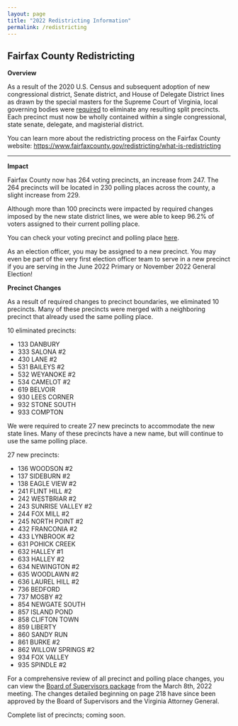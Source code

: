 ```yaml
---
layout: page
title: "2022 Redistricting Information"
permalink: /redistricting
---
```

## Fairfax County Redistricting

**Overview**

As a result of the 2020 U.S. Census and subsequent adoption of new congressional district, Senate district, and House of Delegate District lines as drawn by the special masters for the Supreme Court of Virginia, local governing bodies were [required](https://law.lis.virginia.gov/vacode/title24.2/chapter3/section24.2-307/#:~:text=Requirements%20for%20county%20and%20city%20precincts.,precincts%20as%20it%20deems%20necessary) to eliminate any resulting split precincts. Each precinct must now be wholly contained within a single congressional, state senate, delegate, and magisterial district.

You can learn more about the redistricting process on the Fairfax County website: https://www.fairfaxcounty.gov/redistricting/what-is-redistricting

---

**Impact**

Fairfax County now has 264 voting precincts, an increase from 247. The 264 precincts will be located in 230 polling places across the county, a slight increase from 229.

Although more than 100 precincts were impacted by required changes imposed by the new state district lines, we were able to keep 96.2% of voters assigned to their current polling place. 

You can check your voting precinct and polling place [here](https://vote.elections.virginia.gov/VoterInformation/Lookup/polling).

As an election officer, you may be assigned to a new precinct. You may even be part of the very first election officer team to serve in a new precinct if you are serving in the June 2022 Primary or November 2022 General Election!


**Precinct Changes**

As a result of required changes to precinct boundaries, we eliminated 10 precincts. Many of these precincts were merged with a neighboring precinct that already used the same polling place.

10 eliminated precincts:
- 133 DANBURY
- 333 SALONA #2
- 430 LANE #2
- 531 BAILEYS #2
- 532 WEYANOKE #2
- 534 CAMELOT #2
- 619 BELVOIR
- 930 LEES CORNER
- 932 STONE SOUTH
- 933 COMPTON


We were required to create 27 new precincts to accommodate the new state lines. Many of these precincts have a new name, but will continue to use the same polling place.

27 new precincts:
- 136 WOODSON #2
- 137 SIDEBURN #2
- 138 EAGLE VIEW #2
- 241 FLINT HILL #2
- 242 WESTBRIAR #2
- 243 SUNRISE VALLEY #2
- 244 FOX MILL #2
- 245 NORTH POINT #2
- 432 FRANCONIA #2
- 433 LYNBROOK #2
- 631 POHICK CREEK
- 632 HALLEY #1
- 633 HALLEY #2
- 634 NEWINGTON #2
- 635 WOODLAWN #2
- 636 LAUREL HILL #2
- 736 BEDFORD
- 737 MOSBY #2
- 854 NEWGATE SOUTH
- 857 ISLAND POND
- 858 CLIFTON TOWN
- 859 LIBERTY
- 860 SANDY RUN
- 861 BURKE #2
- 862 WILLOW SPRINGS #2
- 934 FOX VALLEY
- 935 SPINDLE #2

For a comprehensive review of all precinct and polling place changes, you can view the [Board of Supervisors package](https://www.fairfaxcounty.gov/boardofsupervisors/sites/boardofsupervisors/files/assets/meeting-materials/2022/board/mar08-final-board-package.pdf) from the March 8th, 2022 meeting. The changes detailed beginning on page 218 have since been approved by the Board of Supervisors and the Virginia Attorney General.

Complete list of precincts; coming soon.
